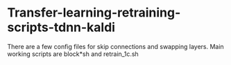 # Transfer-learning-retraining-scripts-tdnn-kaldi

There are a few config files for skip connections and swapping layers. Main working scripts are block*sh and retrain_1c.sh
